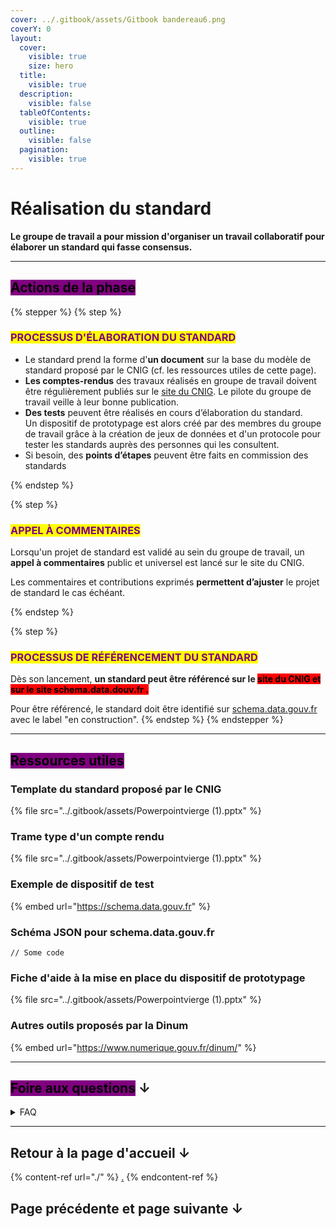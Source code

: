 ```yaml
---
cover: ../.gitbook/assets/Gitbook bandereau6.png
coverY: 0
layout:
  cover:
    visible: true
    size: hero
  title:
    visible: true
  description:
    visible: false
  tableOfContents:
    visible: true
  outline:
    visible: false
  pagination:
    visible: true
---
```


# Réalisation du standard

**Le groupe de travail a pour mission d'organiser un travail collaboratif pour élaborer un standard qui fasse consensus.**

***



## <mark style="background-color:purple;">Actions de la phase</mark>



{% stepper %}
{% step %}
### <mark style="color:purple;">PROCESSUS D'ÉLABORATION DU STANDARD</mark>

* Le standard prend la forme d'**un document** sur la base du modèle de standard proposé par le CNIG (cf. les ressources utiles de cette page).
* **Les comptes-rendus** des travaux réalisés en groupe de travail doivent être régulièrement publiés sur le [site du CNIG](https://cnig.gouv.fr/les-standards-cnig-a18959.html#H_Standards-CNIG-et-reglementation). Le pilote du groupe de travail veille à leur bonne publication.
* **Des tests** peuvent être réalisés en cours d’élaboration du standard.\
  Un dispositif de prototypage est alors créé par des membres du groupe de travail grâce à la création de jeux de données et d'un protocole pour tester les standards auprès des personnes qui les consultent.
* Si besoin, des **points d’étapes** peuvent être faits en commission des standards


{% endstep %}

{% step %}
### <mark style="color:purple;">APPEL À COMMENTAIRES</mark>

Lorsqu'un projet de standard est validé au sein du groupe de travail, un **appel à commentaires** public et universel est lancé sur le site du CNIG.

Les commentaires et contributions exprimés **permettent d’ajuster** le projet de standard le cas échéant.


{% endstep %}

{% step %}
### <mark style="color:purple;">PROCESSUS DE RÉFÉRENCEMENT DU STANDARD</mark>

Dès son lancement, **un standard peut être référencé sur le&#x20;**<mark style="background-color:red;">**site du CNIG et sur le site schema.data.douv.fr .**</mark>&#x20;

Pour être référencé, le standard doit être identifié sur [schema.data.gouv.fr ](https://schema.data.gouv.fr)avec le label "en construction".
{% endstep %}
{% endstepper %}

***



## <mark style="background-color:purple;">Ressources utiles</mark>

### Template du standard proposé par le CNIG

{% file src="../.gitbook/assets/Powerpointvierge (1).pptx" %}

### Trame type d'un compte rendu&#x20;

{% file src="../.gitbook/assets/Powerpointvierge (1).pptx" %}

### Exemple de dispositif de test&#x20;

{% embed url="https://schema.data.gouv.fr" %}

### Schéma JSON pour schema.data.gouv.fr

```
// Some code

```

### Fiche d'aide à la mise en place du dispositif de prototypage&#x20;

{% file src="../.gitbook/assets/Powerpointvierge (1).pptx" %}

### Autres outils proposés par la Dinum

{% embed url="https://www.numerique.gouv.fr/dinum/" %}

***



## <mark style="background-color:purple;">Foire aux questions</mark> ↓

<details>

<summary>FAQ </summary>

#### Qui crée le dispositif de prototypage ?  <a href="#comment-gerer-github" id="comment-gerer-github"></a>

xxxxxxxxx

#### Comment créer le dispositif de prototypage ?  <a href="#comment-gerer-github" id="comment-gerer-github"></a>

xxxxxxxxx

#### Où est lancé l'appel à commentaires ? Sur quelle plateforme ?   <a href="#comment-gerer-github" id="comment-gerer-github"></a>

xxxxxxxxx

#### Comment déposer le schéma JSON ? <a href="#comment-gerer-github" id="comment-gerer-github"></a>

xxxxxxxxx

</details>

***



## Retour à la page d'accueil ↓

{% content-ref url="./" %}
[.](./)
{% endcontent-ref %}

## Page précédente et page suivante ↓
